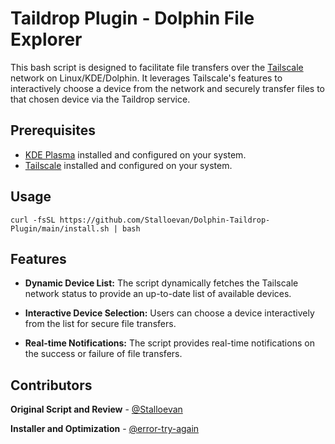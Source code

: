 # Taildrop Plugin - Dolphin File Explorer

This bash script is designed to facilitate file transfers over the [Tailscale](https://tailscale.com/) network on Linux/KDE/Dolphin. It leverages Tailscale's features to interactively choose a device from the network and securely transfer files to that chosen device via the Taildrop service. 

## Prerequisites

- [KDE Plasma](https://kde.org/plasma-desktop/) installed and configured on your system.
- [Tailscale](https://tailscale.com/download/linux) installed and configured on your system.

## Usage
`curl -fsSL https://github.com/Stalloevan/Dolphin-Taildrop-Plugin/main/install.sh | bash`

## Features

- **Dynamic Device List:** The script dynamically fetches the Tailscale network status to provide an up-to-date list of available devices.
  
- **Interactive Device Selection:** Users can choose a device interactively from the list for secure file transfers.

- **Real-time Notifications:** The script provides real-time notifications on the success or failure of file transfers.

## Contributors

**Original Script and Review** - 
[@Stalloevan](https://github.com/Stalloevan)

**Installer and Optimization** - 
[@error-try-again](https://github.com/error-try-again)
